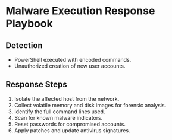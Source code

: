 # Malware Execution Response Playbook

## Detection

- PowerShell executed with encoded commands.
- Unauthorized creation of new user accounts.

## Response Steps

1. Isolate the affected host from the network.
2. Collect volatile memory and disk images for forensic analysis.
3. Identify the full command lines used.
4. Scan for known malware indicators.
5. Reset passwords for compromised accounts.
6. Apply patches and update antivirus signatures.
